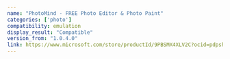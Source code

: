 ```yaml
---
name: "PhotoMind - FREE Photo Editor & Photo Paint"
categories: ['photo']
compatibility: emulation
display_result: "Compatible"
version_from: "1.0.4.0"
link: https://www.microsoft.com/store/productId/9PBSMX4XLV2C?ocid=pdpshare
---
```

